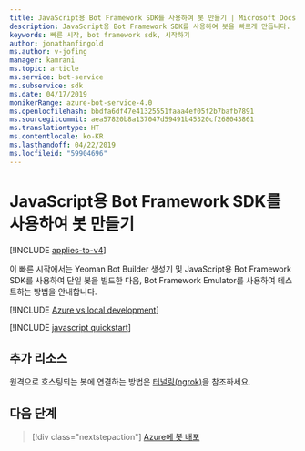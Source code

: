 ```yaml
---
title: JavaScript용 Bot Framework SDK를 사용하여 봇 만들기 | Microsoft Docs
description: JavaScript용 Bot Framework SDK를 사용하여 봇을 빠르게 만듭니다.
keywords: 빠른 시작, bot framework sdk, 시작하기
author: jonathanfingold
ms.author: v-jofing
manager: kamrani
ms.topic: article
ms.service: bot-service
ms.subservice: sdk
ms.date: 04/17/2019
monikerRange: azure-bot-service-4.0
ms.openlocfilehash: bbdfa6df47e41325551faaa4ef05f2b7bafb7891
ms.sourcegitcommit: aea57820b8a137047d59491b45320cf268043861
ms.translationtype: HT
ms.contentlocale: ko-KR
ms.lasthandoff: 04/22/2019
ms.locfileid: "59904696"
---
```

# <a name="create-a-bot-with-the-bot-framework-sdk-for-javascript"></a>JavaScript용 Bot Framework SDK를 사용하여 봇 만들기

[!INCLUDE [applies-to-v4](../includes/applies-to.md)]

이 빠른 시작에서는 Yeoman Bot Builder 생성기 및 JavaScript용 Bot Framework SDK를 사용하여 단일 봇을 빌드한 다음, Bot Framework Emulator를 사용하여 테스트하는 방법을 안내합니다.

[!INCLUDE [Azure vs local development](~/includes/snippet-quickstart-paths.md)]

[!INCLUDE [javascript quickstart](~/includes/quickstart-javascript.md)]

## <a name="additional-resources"></a>추가 리소스

원격으로 호스팅되는 봇에 연결하는 방법은 [터널링(ngrok)](https://github.com/Microsoft/BotFramework-Emulator/wiki/Tunneling-(ngrok))을 참조하세요.

## <a name="next-steps"></a>다음 단계

> [!div class="nextstepaction"]
> [Azure에 봇 배포](../bot-builder-deploy-az-cli.md)
